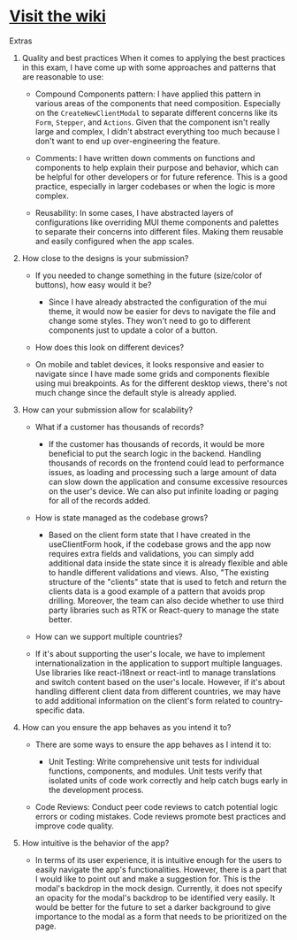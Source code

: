 # [Visit the wiki](https://github.com/Carepatron/Carepatron-Test-Full/wiki)

Extras

1. Quality and best practices
   When it comes to applying the best practices in this exam, I have come up with some approaches and patterns that are reasonable to use:

   - Compound Components pattern: I have applied this pattern in various areas of the components that need composition. Especially on the `CreateNewClientModal` to separate different concerns like its `Form`, `Stepper`, and `Actions`. Given that the component isn't really large and complex, I didn't abstract everything too much because I don't want to end up over-engineering the feature.

   - Comments: I have written down comments on functions and components to help explain their purpose and behavior, which can be helpful for other developers or for future reference. This is a good practice, especially in larger codebases or when the logic is more complex.

   - Reusability: In some cases, I have abstracted layers of configurations like overriding MUI theme components and palettes to separate their concerns into different files. Making them reusable and easily configured when the app scales.

2. How close to the designs is your submission?
   - If you needed to change something in the future (size/color of buttons), how easy would it be?
     - Since I have already abstracted the configuration of the mui theme, it would now
     be easier for devs to navigate the file and change some styles. They won't need to
     go to different components just to update a color of a button.
    
    - How does this look on different devices?
     - On mobile and tablet devices, it looks responsive and easier to navigate since I have made some grids and components flexible using mui breakpoints. As for the different desktop views, there's not much change since the default style is already applied.

3. How can your submission allow for scalability?

   - What if a customer has thousands of records?
     - If the customer has thousands of records, it would be more beneficial to put the search logic in the backend. Handling thousands of records on the frontend could lead to performance issues, as loading and processing such a large amount of data can slow down the application and consume excessive resources on the user's device. We can also put infinite loading or paging for all of the records added.

   - How is state managed as the codebase grows?
     - Based on the client form state that I have created in the useClientForm hook, if the codebase grows and the app now requires extra fields and validations, you can simply add additional data inside the state since it is already flexible and able to handle different validations and views. Also, "The existing structure of the "clients" state that is used to fetch and return the clients data is a good example of a pattern that avoids prop drilling. Moreover, the team can also decide whether to use third party libraries such as RTK or React-query to manage the state better.

   - How can we support multiple countries?
    - If it's about supporting the user's locale, we have to implement internationalization in the application to support multiple languages. Use libraries like react-i18next or react-intl to manage translations and switch content based on the user's locale. However, if it's about handling different client data from different countries, we may have to add additional information on the client's form related to country-specific data.

4. How can you ensure the app behaves as you intend it to?
    - There are some ways to ensure the app behaves as I intend it to:

      - Unit Testing: Write comprehensive unit tests for individual functions, components, and modules. Unit tests verify that isolated units of code work correctly and help catch bugs early in the development process.
    
    - Code Reviews: Conduct peer code reviews to catch potential logic errors or coding mistakes. Code reviews promote best practices and improve code quality.

5. How intuitive is the behavior of the app?
   - In terms of its user experience, it is intuitive enough for the users to easily navigate the app's functionalities. However, there is a part that I would like to point out and make a suggestion for. This is the modal's backdrop in the mock design. Currently, it does not specify an opacity for the modal's backdrop to be identified very easily. It would be better for the future to set a darker background to give importance to the modal as a form that needs to be prioritized on the page.